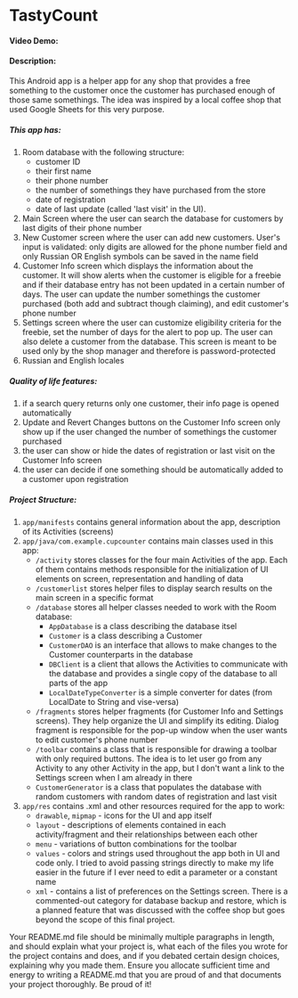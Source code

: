 # TastyCount
#### Video Demo:  <URL HERE>
#### Description:
This Android app is a helper app for any shop that provides a free something to the customer once the customer has purchased enough of those same somethings. The idea was inspired by a local coffee shop that used Google Sheets for this very purpose.
##### This app has:
1. Room database with the following structure: 
    *  customer ID
    *  their first name
    *  their phone number
    *  the number of somethings they have purchased from the store
    *  date of registration
    *  date of last update (called 'last visit' in the UI).
1. Main Screen where the user can search the database for customers by last digits of their phone number
1. New Customer screen where the user can add new customers. User's input is validated: only digits are allowed for the phone number field and only Russian OR English symbols can be saved in the name field
1. Customer Info screen which displays the information about the customer. It will show alerts when the customer is eligible for a freebie and if their database entry has not been updated in a certain number of days. The user can update the number somethings the customer purchased (both add and subtract though claiming), and edit customer's phone number
1. Settings screen where the user can customize eligibility criteria for the freebie, set the number of days for the alert to pop up. The user can also delete a customer from the database. This screen is meant to be used only by the shop manager and therefore is password-protected
1. Russian and English locales

##### Quality of life features:
1. if a search query returns only one customer, their info page is opened automatically
1. Update and Revert Changes buttons on the Customer Info screen only show up if the user changed the number of somethings the customer purchased
1. the user can show or hide the dates of registration or last visit on the Customer Info screen
1. the user can decide if one something should be automatically added to a customer upon registration

##### Project Structure:
1.  `app/manifests` contains general information about the app, description of its Activities (screens) 
1.  `app/java/com.example.cupcounter` contains main classes used in this app:
    * `/activity` stores classes for the four main Activities of the app. Each of them contains methods responsible for the initialization of UI elements on screen, representation and handling of data
    * `/customerlist` stores helper files to display search results on the main screen in a specific format
    * `/database` stores all helper classes needed to work with the Room database:
        * `AppDatabase` is a class describing the database itsel 
        * `Customer` is a class describing a Customer
        * `CustomerDAO` is an interface that allows to make changes to the Customer counterparts in the database
        * `DBClient` is a client that allows the Activities to communicate with the database and provides a single copy of the database to all parts of the app
        * `LocalDateTypeConverter` is a simple converter for dates (from LocalDate to String and vise-versa)
    * `/fragments` stores helper fragments (for Customer Info and Settings screens). They help organize the UI and simplify its editing. Dialog fragment is responsible for the pop-up window when the user wants to edit customer's phone number
    * `/toolbar` contains a class that is responsible for drawing a toolbar with only required buttons. The idea is to let user go from any Activity to any other Activity in the app, but I don't want a link to the Settings screen when I am already in there
    * `CustomerGenerator` is a class that populates the database with random customers with random dates of registration and last visit
1.  `app/res` contains .xml and other resources required for the app to work:
    * `drawable`, `mipmap` - icons for the UI and app itself
    * `layout` - descriptions of elements contained in each activity/fragment and their relationships between each other
    * `menu` - variations of button combinations for the toolbar
    * `values` - colors and strings used throughout the app both in UI and code only. I tried to avoid passing strings directly to make my life easier in the future if I ever need to edit a parameter or a constant name
    * `xml` - contains a list of preferences on the Settings screen. There is a commented-out category for database backup and restore, which is a planned feature that was discussed with the coffee shop but goes beyond the scope of this final project.

Your README.md file should be minimally multiple paragraphs in length, and should explain what your project is, 
what each of the files you wrote for the project contains and does, 
and if you debated certain design choices, explaining why you made them. 
Ensure you allocate sufficient time and energy to writing a README.md that you are proud of and that documents your project thoroughly. Be proud of it!

